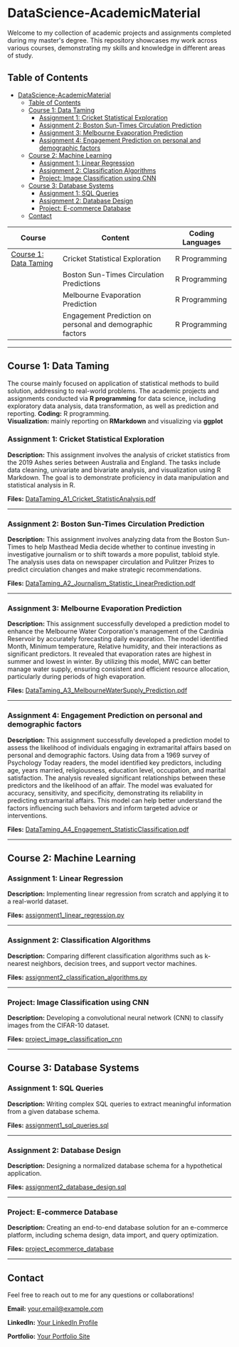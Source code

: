 # DataScience-AcademicMaterial

Welcome to my collection of academic projects and assignments completed during my master's degree. This repository showcases my work across various courses, demonstrating my skills and knowledge in different areas of study.

## Table of Contents

- [DataScience-AcademicMaterial](#datascience-academicmaterial)
  - [Table of Contents](#table-of-contents)
  - [Course 1: Data Taming](#course-1-data-taming)
    - [Assignment 1: Cricket Statistical Exploration](#assignment-1-cricket-statistical-exploration)
    - [Assignment 2: Boston Sun-Times Circulation Prediction](#assignment-2-boston-sun-times-circulation-prediction)
    - [Assignment 3: Melbourne Evaporation Prediction](#assignment-3-melbourne-evaporation-prediction)
    - [Assignment 4: Engagement Prediction on personal and demographic factors](#assignment-4-engagement-prediction-on-personal-and-demographic-factors)
  - [Course 2: Machine Learning](#course-2-machine-learning)
    - [Assignment 1: Linear Regression](#assignment-1-linear-regression)
    - [Assignment 2: Classification Algorithms](#assignment-2-classification-algorithms)
    - [Project: Image Classification using CNN](#project-image-classification-using-cnn)
  - [Course 3: Database Systems](#course-3-database-systems)
    - [Assignment 1: SQL Queries](#assignment-1-sql-queries)
    - [Assignment 2: Database Design](#assignment-2-database-design)
    - [Project: E-commerce Database](#project-e-commerce-database)
  - [Contact](#contact)

| Course            | Content       | Coding Languages |
| -------------     | ------------- | ------------- |
| [Course 1: Data Taming](#course-1-data-taming)| Cricket Statistical Exploration  | R Programming |
| | Boston Sun-Times Circulation Predictions  | R Programming |
| | Melbourne Evaporation Prediction  | R Programming |
| | Engagement Prediction on personal and demographic factors  | R Programming |



---

## Course 1: Data Taming

The course mainly focused on application of statistical methods to build solution, addressing to real-world problems. The academic projects and assignments conducted via **R programming** for data science, including exploratory data analysis, data transformation, as well as prediction and reporting.
**Coding:** R programming.<br>
**Visualization:** mainly reporting on **RMarkdown** and visualizing via **ggplot**

### Assignment 1: Cricket Statistical Exploration

**Description:** This assignment involves the analysis of cricket statistics from the 2019 Ashes series between Australia and England. The tasks include data cleaning, univariate and bivariate analysis, and visualization using R Markdown. The goal is to demonstrate proficiency in data manipulation and statistical analysis in R.

**Files:** [DataTaming_A1_Cricket_StatisticAnalysis.pdf](01_DataTaming/DataTaming_A1_Cricket_StatisticAnalysis.pdf)

---

### Assignment 2: Boston Sun-Times Circulation Prediction

**Description:** This assignment involves analyzing data from the Boston Sun-Times to help Masthead Media decide whether to continue investing in investigative journalism or to shift towards a more populist, tabloid style. The analysis uses data on newspaper circulation and Pulitzer Prizes to predict circulation changes and make strategic recommendations.

**Files:** [DataTaming_A2_Journalism_Statistic_LinearPrediction.pdf](01_DataTaming/DataTaming_A2_Journalism_Statistic_LinearPrediction.pdf)

---

### Assignment 3: Melbourne Evaporation Prediction

**Description:** This assignment successfully developed a prediction model to enhance the Melbourne Water Corporation's management of the Cardinia Reservoir by accurately forecasting daily evaporation. The model identified Month, Minimum temperature, Relative humidity, and their interactions as significant predictors. It revealed that evaporation rates are highest in summer and lowest in winter. By utilizing this model, MWC can better manage water supply, ensuring consistent and efficient resource allocation, particularly during periods of high evaporation.

**Files:** [DataTaming_A3_MelbourneWaterSupply_Prediction.pdf](01_DataTaming/DataTaming_A3_MelbourneWaterSupply_Prediction.pdf)

---

### Assignment 4: Engagement Prediction on personal and demographic factors

**Description:** This assignment successfully developed a prediction model to assess the likelihood of individuals engaging in extramarital affairs based on personal and demographic factors. Using data from a 1969 survey of Psychology Today readers, the model identified key predictors, including age, years married, religiousness, education level, occupation, and marital satisfaction. The analysis revealed significant relationships between these predictors and the likelihood of an affair. The model was evaluated for accuracy, sensitivity, and specificity, demonstrating its reliability in predicting extramarital affairs. This model can help better understand the factors influencing such behaviors and inform targeted advice or interventions.

**Files:** [DataTaming_A4_Engagement_StatisticClassification.pdf](01_DataTaming/DataTaming_A4_Engagement_StatisticClassification.pdf)

---

## Course 2: Machine Learning

### Assignment 1: Linear Regression

**Description:** Implementing linear regression from scratch and applying it to a real-world dataset.

**Files:** [assignment1_linear_regression.py](course2_machine_learning/assignment1_linear_regression.py)

---

### Assignment 2: Classification Algorithms

**Description:** Comparing different classification algorithms such as k-nearest neighbors, decision trees, and support vector machines.

**Files:** [assignment2_classification_algorithms.py](course2_machine_learning/assignment2_classification_algorithms.py)

---

### Project: Image Classification using CNN

**Description:** Developing a convolutional neural network (CNN) to classify images from the CIFAR-10 dataset.

**Files:** [project_image_classification_cnn](course2_machine_learning/project_image_classification_cnn)

---

## Course 3: Database Systems

### Assignment 1: SQL Queries

**Description:** Writing complex SQL queries to extract meaningful information from a given database schema.

**Files:** [assignment1_sql_queries.sql](course3_database_systems/assignment1_sql_queries.sql)

---

### Assignment 2: Database Design

**Description:** Designing a normalized database schema for a hypothetical application.

**Files:** [assignment2_database_design.sql](course3_database_systems/assignment2_database_design.sql)

---

### Project: E-commerce Database

**Description:** Creating an end-to-end database solution for an e-commerce platform, including schema design, data import, and query optimization.

**Files:** [project_ecommerce_database](course3_database_systems/project_ecommerce_database)

---

## Contact

Feel free to reach out to me for any questions or collaborations!

**Email:** your.email@example.com

**LinkedIn:** [Your LinkedIn Profile](https://www.linkedin.com/in/yourprofile)

**Portfolio:** [Your Portfolio Site](https://yourportfolio.com)
